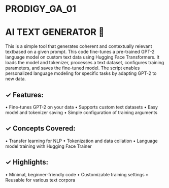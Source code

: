 # PRODIGY_GA_01

# AI TEXT GENERATOR 🤖
This is a simple tool that generates coherent and contextually relevant textbased on a given prompt. This code fine-tunes a pre-trained GPT-2 language model on custom text data using Hugging Face Transformers. It loads the model and tokenizer, processes a text dataset, configures training parameters, and saves the fine-tuned model. The script enables personalized language modeling for specific tasks by adapting GPT-2 to new data.

## ✓ Features:

• Fine-tunes GPT-2 on your data
• Supports custom text datasets
• Easy model and tokenizer saving
• Simple configuration of training arguments

## ✓ Concepts Covered:

• Transfer learning for NLP
• Tokenization and data collation
• Language model training with Hugging Face Trainer

## ✓ Highlights:

• Minimal, beginner-friendly code
• Customizable training settings
• Reusable for various text corpora

